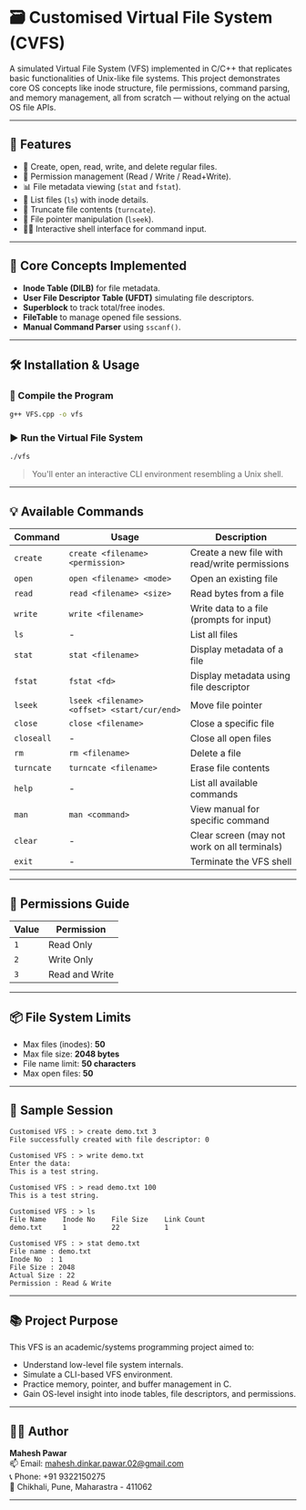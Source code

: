 # 🗃️ Customised Virtual File System (CVFS)

A simulated Virtual File System (VFS) implemented in C/C++ that replicates basic functionalities of Unix-like file systems. This project demonstrates core OS concepts like inode structure, file permissions, command parsing, and memory management, all from scratch — without relying on the actual OS file APIs.

---

## 🚀 Features

- 📄 Create, open, read, write, and delete regular files.
- 🔐 Permission management (Read / Write / Read+Write).
- 📊 File metadata viewing (`stat` and `fstat`).
- 📂 List files (`ls`) with inode details.
- 🧹 Truncate file contents (`turncate`).
- 🎯 File pointer manipulation (`lseek`).
- 👨‍💻 Interactive shell interface for command input.

---

## 🧠 Core Concepts Implemented

- **Inode Table (DILB)** for file metadata.
- **User File Descriptor Table (UFDT)** simulating file descriptors.
- **Superblock** to track total/free inodes.
- **FileTable** to manage opened file sessions.
- **Manual Command Parser** using `sscanf()`.

---

## 🛠️ Installation & Usage

### 🧾 Compile the Program

```bash
g++ VFS.cpp -o vfs
```

### ▶️ Run the Virtual File System

```bash
./vfs
```

> You'll enter an interactive CLI environment resembling a Unix shell.

---

## 💡 Available Commands

| Command | Usage | Description |
|--------|--------|-------------|
| `create` | `create <filename> <permission>` | Create a new file with read/write permissions |
| `open` | `open <filename> <mode>` | Open an existing file |
| `read` | `read <filename> <size>` | Read bytes from a file |
| `write` | `write <filename>` | Write data to a file (prompts for input) |
| `ls` | - | List all files |
| `stat` | `stat <filename>` | Display metadata of a file |
| `fstat` | `fstat <fd>` | Display metadata using file descriptor |
| `lseek` | `lseek <filename> <offset> <start/cur/end>` | Move file pointer |
| `close` | `close <filename>` | Close a specific file |
| `closeall` | - | Close all open files |
| `rm` | `rm <filename>` | Delete a file |
| `turncate` | `turncate <filename>` | Erase file contents |
| `help` | - | List all available commands |
| `man` | `man <command>` | View manual for specific command |
| `clear` | - | Clear screen (may not work on all terminals) |
| `exit` | - | Terminate the VFS shell |

---

## 🔐 Permissions Guide

| Value | Permission |
|-------|------------|
| `1` | Read Only |
| `2` | Write Only |
| `3` | Read and Write |

---

## 📦 File System Limits

- Max files (inodes): **50**
- Max file size: **2048 bytes**
- File name limit: **50 characters**
- Max open files: **50**

---

## 📸 Sample Session

```
Customised VFS : > create demo.txt 3
File successfully created with file descriptor: 0

Customised VFS : > write demo.txt
Enter the data:
This is a test string.

Customised VFS : > read demo.txt 100
This is a test string.

Customised VFS : > ls
File Name    Inode No    File Size    Link Count
demo.txt     1           22           1

Customised VFS : > stat demo.txt
File name : demo.txt
Inode No  : 1
File Size : 2048
Actual Size : 22
Permission : Read & Write
```

---

## 📚 Project Purpose

This VFS is an academic/systems programming project aimed to:

- Understand low-level file system internals.
- Simulate a CLI-based VFS environment.
- Practice memory, pointer, and buffer management in C.
- Gain OS-level insight into inode tables, file descriptors, and permissions.

---

## 👨‍💻 Author

**Mahesh Pawar**  
📫 Email: [mahesh.dinkar.pawar.02@gmail.com](mailto:mahesh.dinkar.pawar.02@gmail.com)  
📞 Phone: +91 9322150275  
🏢 Chikhali, Pune, Maharastra - 411062

---
